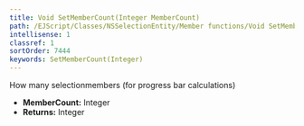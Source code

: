 ```yaml
---
title: Void SetMemberCount(Integer MemberCount)
path: /EJScript/Classes/NSSelectionEntity/Member functions/Void SetMemberCount(Integer p_0)
intellisense: 1
classref: 1
sortOrder: 7444
keywords: SetMemberCount(Integer)
---
```



How many selectionmembers (for progress bar calculations)



* **MemberCount:** Integer
* **Returns:** Integer



